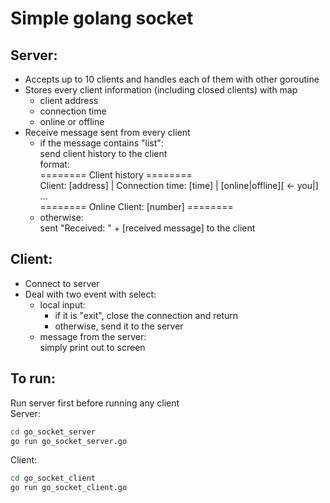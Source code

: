 # Simple golang socket  
## Server:  
* Accepts up to 10 clients and handles each of them with other goroutine  
* Stores every client information (including closed clients) with map  
	* client address  
	* connection time  
	* online or offline  
* Receive message sent from every client  
	* if the message contains "list":  
		send client history to the client  
		format:  
		======== Client history ========  
		Client: [address] | Connection time: [time] | [online|offline][ <- you|]   
		...  
		======== Online Client: [number] ========  
	* otherwise:  
		sent "Received: " + [received message] to the client  
## Client:  
* Connect to server  
* Deal with two event with select:  
	* local input:  
		* if it is "exit", close the connection and return  
		* otherwise, send it to the server  
	* message from the server:  
		simply print out to screen  

## To run:  
Run server first before running any client  
Server:  
```bash
cd go_socket_server
go run go_socket_server.go
```
Client:  
```bash
cd go_socket_client
go run go_socket_client.go
```
